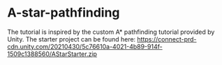 # A-star-pathfinding

The tutorial is inspired by the custom A* pathfinding tutorial provided by Unity. The starter project can be found here: https://connect-prd-cdn.unity.com/20210430/5c76610a-4021-4b89-914f-1509c1388560/AStarStarter.zip
